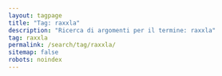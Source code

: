```yaml
---
layout: tagpage
title: "Tag: raxxla"
description: "Ricerca di argomenti per il termine: raxxla"
tag: raxxla
permalink: /search/tag/raxxla/
sitemap: false
robots: noindex
---
```

